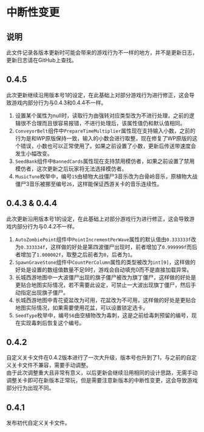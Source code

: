 # 中断性变更

## 说明

此文件记录各版本更新时可能会带来的游戏行为不一样的地方，并不是更新日志，更新日志请在GitHub上查找。  

## 0.4.5

此次更新继续沿用版本号1的设定，在此基础上对部分游戏行为进行修正，这会导致游戏内部分行为与0.4.3和0.4.4不一样。  
1. 设置某个属性为null时，读取行为由强转对应类型改为不进行处理，之前的逻辑很不合理而且很容易报错，不进行处理后，该属性值仍和默认值相同。  
2. `ConveyorBelt`组件中`PrepareTimeMultiplier`属性现在支持输入小数，之前的行为是和WP原版保持一致，输入的小数会进行取整，现在修复了WP原版的这个错误，小数也可以正常使用了。如果之前设置了小数，更新后传送带速度会发生小幅改变。  
3. `SeedBank`组件中`BannedCards`属性现在支持禁用模仿者，如果之前设置了禁用模仿者，这次更新之后玩家将无法选择模仿者。  
4. `MusicTune`枚举中，编号`15`由植物大战僵尸3音乐改为白骨岭音乐，原植物大战僵尸3音乐被挪至编号`26`，这样能保证西游关卡的音乐连续性。  

## 0.4.3 & 0.4.4

此次更新沿用版本号1的设定，在此基础上对部分游戏行为进行修正，这会导致游戏内部分行为与0.4.2不一样。  
1. `AutoZombiePoint`组件中`PointIncrementPerWave`属性的默认值由`0.333333f`改为`0.333334f`，这样做的好处是第四波僵尸出现时，前者增加了`0.999999f`而后者增加了`1.000002f`，取整之后前者为`0`，后者为`1`。  
2. `SpawnGraveStone`组件中`CountPerColumn`属性的类型被改为`int[9]`，这样做的好处是设置的数组值数量不足9时，游戏会自动填充0而不是直接加载异常。  
3. 长城西游地图中一大波僵尸出现的旗子僵尸被改为旗丁僵尸，这样做的好处是更贴合地图实际情况，若不需要此设定，可禁止一大波出现旗丁僵尸，然后手动指定出现旗子僵尸。  
4. 长城西游地图中青花瓷盆改为可用，花盆改为不可用，这样做的好处是更贴合地图实际情况，如果需要使用花盆，可以设置锁定选卡。  
5. `SeedType`枚举中，编号`56`由空植物改为毒刺，这是之前给毒刺预留的编号，现在实现毒刺后恢复这个编号。  

## 0.4.2

自定义关卡文件在0.4.2版本进行了一次大升级，版本号也升到了1，与之前的自定义关卡文件不兼容，需要手动调整。  
由于此次调整重大且非常有意义，以后更新会继续沿用相同的设计思路，无需手动调整关卡即可在新版本正常玩，但是需要注意新版本的中断性变更，这会导致游戏部分行为出现不同。  

## 0.4.1

发布初代自定义关卡文件。  